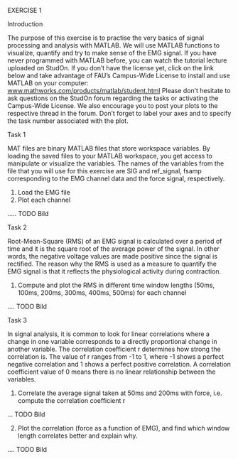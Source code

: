 EXERCISE 1

Introduction

The purpose of this exercise is to practise the very basics of signal processing and analysis with MATLAB. We will use MATLAB functions to visualize, quantify and try to make sense of the EMG signal. If you have never programmed with MATLAB before, you can watch the tutorial lecture uploaded on StudOn. If you don’t have the license yet, click on the link below and take advantage of FAU’s Campus-Wide License to install and use MATLAB on your computer:
www.mathworks.com/products/matlab/student.html
Please don’t hesitate to ask questions on the StudOn forum regarding the tasks or activating the Campus-Wide License. We also encourage you to post your plots to the respective thread in the forum. Don’t forget to label your axes and to specify the task number associated with the plot. 

Task 1

MAT files are binary MATLAB files that store workspace variables. By loading the saved files to your MATLAB workspace, you get access to manipulate or visualize the variables. The names of the variables from the file that you will use for this exercise are SIG and ref_signal, fsamp corresponding to the EMG channel data and the force signal, respectively.
1)	Load the EMG file
2)	Plot each channel


..... TODO Bild

Task 2

Root-Mean-Square (RMS) of an EMG signal is calculated over a period of time and it is the square root of the average power of the signal. In other words, the negative voltage values are made positive since the signal is rectified. The reason why the RMS is used as a measure to quantify the EMG signal is that it reflects the physiological activity during contraction.
1)	Compute and plot the RMS in different time window lengths (50ms, 100ms, 200ms, 300ms, 400ms, 500ms) for each channel

.... TODO Bild

Task 3

In signal analysis, it is common to look for linear correlations where a change in one variable corresponds to a directly proportional change in another variable. The correlation coefficient r determines how strong the correlation is. The value of r ranges from -1 to 1, where -1 shows a perfect negative correlation and 1 shows a perfect positive correlation. A correlation coefficient value of 0 means there is no linear relationship between the variables.
1)	Correlate the average signal taken at 50ms and 200ms with force, i.e. compute the correlation coefficient r

... TODO Bild

2)	Plot the correlation (force as a function of EMG), and find which window length correlates better and explain why. 


.... TODO Bild
